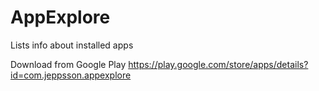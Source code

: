 # AppExplore
Lists info about installed apps

Download from Google Play
https://play.google.com/store/apps/details?id=com.jeppsson.appexplore
